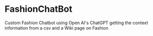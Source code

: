 # FashionChatBot
Custom Fashion Chatbot using Open AI's ChatGPT getting the context information from a csv and a Wiki page on Fashion
